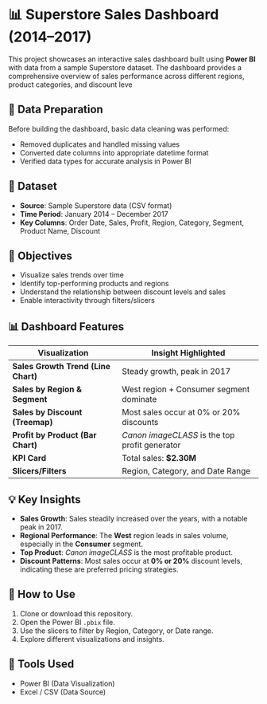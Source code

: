 # 📊 Superstore Sales Dashboard (2014–2017)

This project showcases an interactive sales dashboard built using **Power BI** with data from a sample Superstore dataset. The dashboard provides a comprehensive overview of sales performance across different regions, product categories, and discount leve

## 🧹 Data Preparation
Before building the dashboard, basic data cleaning was performed:
- Removed duplicates and handled missing values
- Converted date columns into appropriate datetime format
- Verified data types for accurate analysis in Power BI

## 📁 Dataset
- **Source**: Sample Superstore data (CSV format)
- **Time Period**: January 2014 – December 2017
- **Key Columns**: Order Date, Sales, Profit, Region, Category, Segment, Product Name, Discount

## 🎯 Objectives
- Visualize sales trends over time
- Identify top-performing products and regions
- Understand the relationship between discount levels and sales
- Enable interactivity through filters/slicers

## 📊 Dashboard Features

| Visualization                        | Insight Highlighted |
|-------------------------------------|----------------------|
| **Sales Growth Trend (Line Chart)** | Steady growth, peak in 2017 |
| **Sales by Region & Segment**       | West region + Consumer segment dominate |
| **Sales by Discount (Treemap)**     | Most sales occur at 0% or 20% discounts |
| **Profit by Product (Bar Chart)**   | *Canon imageCLASS* is the top profit generator |
| **KPI Card**                        | Total sales: **$2.30M** |
| **Slicers/Filters**                 | Region, Category, and Date Range |


## 💡 Key Insights
- **Sales Growth**: Sales steadily increased over the years, with a notable peak in 2017.
- **Regional Performance**: The **West** region leads in sales volume, especially in the **Consumer** segment.
- **Top Product**: *Canon imageCLASS* is the most profitable product.
- **Discount Patterns**: Most sales occur at **0% or 20%** discount levels, indicating these are preferred pricing strategies.


## 🚀 How to Use
1. Clone or download this repository.
2. Open the Power BI `.pbix` file.
3. Use the slicers to filter by Region, Category, or Date range.
4. Explore different visualizations and insights.


## 📌 Tools Used
- Power BI (Data Visualization)
- Excel / CSV (Data Source)


